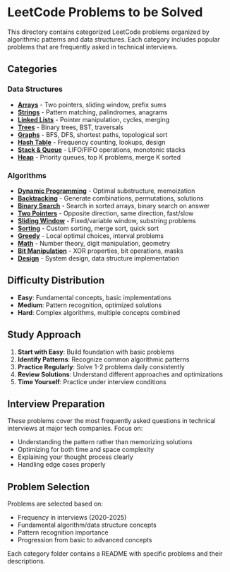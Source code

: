 # LeetCode Problems to be Solved

This directory contains categorized LeetCode problems organized by algorithmic patterns and data structures. Each category includes popular problems that are frequently asked in technical interviews.

## Categories

### Data Structures
- **[Arrays](./arrays/)** - Two pointers, sliding window, prefix sums
- **[Strings](./strings/)** - Pattern matching, palindromes, anagrams
- **[Linked Lists](./linked-lists/)** - Pointer manipulation, cycles, merging
- **[Trees](./trees/)** - Binary trees, BST, traversals
- **[Graphs](./graphs/)** - BFS, DFS, shortest paths, topological sort
- **[Hash Table](./hash-table/)** - Frequency counting, lookups, design
- **[Stack & Queue](./stack-queue/)** - LIFO/FIFO operations, monotonic stacks
- **[Heap](./heap/)** - Priority queues, top K problems, merge K sorted

### Algorithms
- **[Dynamic Programming](./dynamic-programming/)** - Optimal substructure, memoization
- **[Backtracking](./backtracking/)** - Generate combinations, permutations, solutions
- **[Binary Search](./binary-search/)** - Search in sorted arrays, binary search on answer
- **[Two Pointers](./two-pointers/)** - Opposite direction, same direction, fast/slow
- **[Sliding Window](./sliding-window/)** - Fixed/variable window, substring problems
- **[Sorting](./sorting/)** - Custom sorting, merge sort, quick sort
- **[Greedy](./greedy/)** - Local optimal choices, interval problems
- **[Math](./math/)** - Number theory, digit manipulation, geometry
- **[Bit Manipulation](./bit-manipulation/)** - XOR properties, bit operations, masks
- **[Design](./design/)** - System design, data structure implementation

## Difficulty Distribution
- **Easy**: Fundamental concepts, basic implementations
- **Medium**: Pattern recognition, optimized solutions
- **Hard**: Complex algorithms, multiple concepts combined

## Study Approach
1. **Start with Easy**: Build foundation with basic problems
2. **Identify Patterns**: Recognize common algorithmic patterns
3. **Practice Regularly**: Solve 1-2 problems daily consistently
4. **Review Solutions**: Understand different approaches and optimizations
5. **Time Yourself**: Practice under interview conditions

## Interview Preparation
These problems cover the most frequently asked questions in technical interviews at major tech companies. Focus on:
- Understanding the pattern rather than memorizing solutions
- Optimizing for both time and space complexity
- Explaining your thought process clearly
- Handling edge cases properly

## Problem Selection
Problems are selected based on:
- Frequency in interviews (2020-2025)
- Fundamental algorithm/data structure concepts
- Pattern recognition importance
- Progression from basic to advanced concepts

Each category folder contains a README with specific problems and their descriptions.